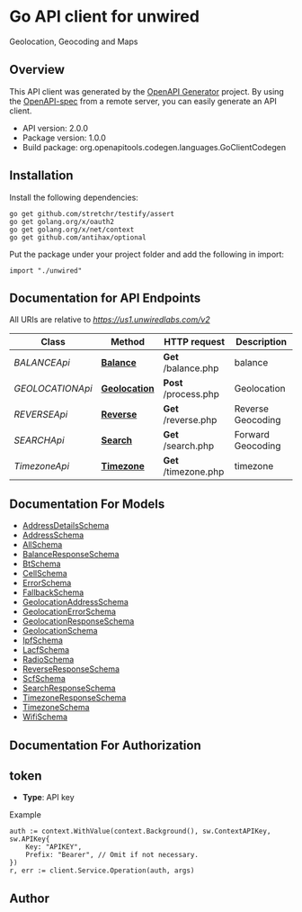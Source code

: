 # Go API client for unwired

Geolocation, Geocoding and Maps

## Overview
This API client was generated by the [OpenAPI Generator](https://openapi-generator.tech) project.  By using the [OpenAPI-spec](https://www.openapis.org/) from a remote server, you can easily generate an API client.

- API version: 2.0.0
- Package version: 1.0.0
- Build package: org.openapitools.codegen.languages.GoClientCodegen

## Installation

Install the following dependencies:
```
go get github.com/stretchr/testify/assert
go get golang.org/x/oauth2
go get golang.org/x/net/context
go get github.com/antihax/optional
```

Put the package under your project folder and add the following in import:
```golang
import "./unwired"
```

## Documentation for API Endpoints

All URIs are relative to *https://us1.unwiredlabs.com/v2*

Class | Method | HTTP request | Description
------------ | ------------- | ------------- | -------------
*BALANCEApi* | [**Balance**](docs/BALANCEApi.md#balance) | **Get** /balance.php | balance
*GEOLOCATIONApi* | [**Geolocation**](docs/GEOLOCATIONApi.md#geolocation) | **Post** /process.php | Geolocation
*REVERSEApi* | [**Reverse**](docs/REVERSEApi.md#reverse) | **Get** /reverse.php | Reverse Geocoding
*SEARCHApi* | [**Search**](docs/SEARCHApi.md#search) | **Get** /search.php | Forward Geocoding
*TimezoneApi* | [**Timezone**](docs/TimezoneApi.md#timezone) | **Get** /timezone.php | timezone


## Documentation For Models

 - [AddressDetailsSchema](docs/AddressDetailsSchema.md)
 - [AddressSchema](docs/AddressSchema.md)
 - [AllSchema](docs/AllSchema.md)
 - [BalanceResponseSchema](docs/BalanceResponseSchema.md)
 - [BtSchema](docs/BtSchema.md)
 - [CellSchema](docs/CellSchema.md)
 - [ErrorSchema](docs/ErrorSchema.md)
 - [FallbackSchema](docs/FallbackSchema.md)
 - [GeolocationAddressSchema](docs/GeolocationAddressSchema.md)
 - [GeolocationErrorSchema](docs/GeolocationErrorSchema.md)
 - [GeolocationResponseSchema](docs/GeolocationResponseSchema.md)
 - [GeolocationSchema](docs/GeolocationSchema.md)
 - [IpfSchema](docs/IpfSchema.md)
 - [LacfSchema](docs/LacfSchema.md)
 - [RadioSchema](docs/RadioSchema.md)
 - [ReverseResponseSchema](docs/ReverseResponseSchema.md)
 - [ScfSchema](docs/ScfSchema.md)
 - [SearchResponseSchema](docs/SearchResponseSchema.md)
 - [TimezoneResponseSchema](docs/TimezoneResponseSchema.md)
 - [TimezoneSchema](docs/TimezoneSchema.md)
 - [WifiSchema](docs/WifiSchema.md)


## Documentation For Authorization

## token
- **Type**: API key 

Example
```golang
auth := context.WithValue(context.Background(), sw.ContextAPIKey, sw.APIKey{
	Key: "APIKEY",
	Prefix: "Bearer", // Omit if not necessary.
})
r, err := client.Service.Operation(auth, args)
```

## Author



